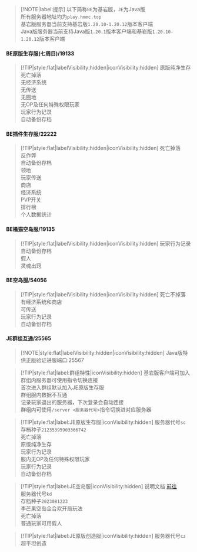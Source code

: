 > [!NOTE|label:提示]
> 以下简称`BE`为基岩版，`JE`为Java版  
> 所有服务器地址均为`play.hmmc.top`  
> 基岩版服务器当前支持基岩版`1.20.10-1.20.12`版本客户端  
> Java版服务器当前支持Java版`1.20.1`版本客户端和基岩版`1.20.10-1.20.12`版本客户端

#### BE原版生存服(七周目)/19133
> [!TIP|style:flat|labelVisibility:hidden|iconVisibility:hidden]
> 原版纯净生存  
> 死亡掉落  
> 无经济系统  
> 无传送  
> 无圈地  
> 无OP及任何特殊权限玩家  
> 玩家行为记录  
> 自动备份存档

#### BE插件生存服/22222
> [!TIP|style:flat|labelVisibility:hidden|iconVisibility:hidden]
> 死亡掉落  
> 反作弊  
> 自动备份存档  
> 领地  
> 玩家传送  
> 商店  
> 经济系统  
> PVP开关  
> 排行榜  
> 个人数据统计  

#### BE橘猫空岛服/19135
> [!TIP|style:flat|labelVisibility:hidden|iconVisibility:hidden]
> 玩家行为记录  
> 自动备份存档  
> 假人  
> 灵魂出窍  

#### BE空岛服/54056
> [!TIP|style:flat|labelVisibility:hidden|iconVisibility:hidden] 
> 死亡不掉落  
> 有经济系统和商店  
> 可传送  
> 玩家行为记录  
> 自动备份存档

#### JE群组互通/25565
> [!NOTE|style:flat|labelVisibility:hidden|iconVisibility:hidden]
> Java版特供正版验证进服端口:25567

> [!TIP|style:flat|label:群组特性|iconVisibility:hidden]
> 基岩版客户端可加入  
> 群组内服务器可使用指令切换连接  
> 首次进入群组默认加入JE原版生存服  
> 群组服内数据不互通  
> 记录玩家退出的服务器，下次登录会自动连接  
> 群组内可使用`/server <服务器代号>`指令切换进对应服务器

> [!TIP|style:flat|label:JE原版生存服|iconVisibility:hidden]
> 服务器代号`sc`  
> 存档种子`21235395903366742`  
> 死亡掉落  
> 原版纯净生存  
> 玩家行为记录  
> 服内无OP及任何特殊权限玩家  
> 玩家行为记录  
> 自动备份存档

> [!TIP|style:flat|label:JE空岛服|iconVisibility:hidden]
> 说明文档 [前往](https://github.com/jsorrell/CarpetSkyAdditions/blob/main/docs/zh_cn/README.md)  
> 服务器代号`kd`  
> 存档种子`2023081223`  
> 李芒果空岛金合欢开局玩法  
> 死亡掉落  
> 普通玩家可用假人

> [!TIP|style:flat|label:JE原版创造服|iconVisibility:hidden]
> 服务器代号`cz`  
> 超平坦创造